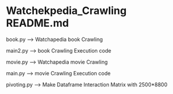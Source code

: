 # Watchekpedia_Crawling README.md

  book.py --> Watchapedia book Crawling

  main2.py --> book Crawling Execution code

  movie.py --> Watchapedia movie Crawling

  main.py --> movie Crawling Execution code

  pivoting.py --> Make Dataframe Interaction Matrix with 2500*8800
